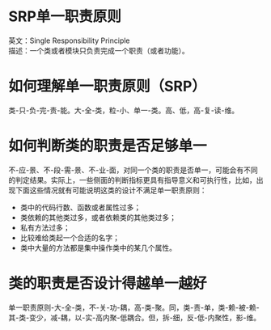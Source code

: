 # SRP单一职责原则
英文：Single Responsibility Principle<br />
描述：一个类或者模块只负责完成一个职责（或者功能）。<br />

# 如何理解单一职责原则（SRP）
类-只-负-完-责-能。大-全-类，粒-小、单一-类。高、低，高-复-读-维。

# 如何判断类的职责是否足够单一
不-应-景、不-段-需-景、不-业-面，对同一个类的职责是否单一，可能会有不同的判定结果。实际上，一些侧面的判断指标更具有指导意义和可执行性，比如，出现下面这些情况就有可能说明这类的设计不满足单一职责原则： 
* 类中的代码行数、函数或者属性过多；
* 类依赖的其他类过多，或者依赖类的其他类过多；
* 私有方法过多；
* 比较难给类起一个合适的名字；
* 类中大量的方法都是集中操作类中的某几个属性。

# 类的职责是否设计得越单一越好
单一职责原则-大-全-类，不-关-功-耦，高-类-聚。同，类-责-单，类-赖-被-赖-其-类-变少，减-耦，以-实-高内聚-低耦合。但，拆-细，反-低-内聚性，影-维。
